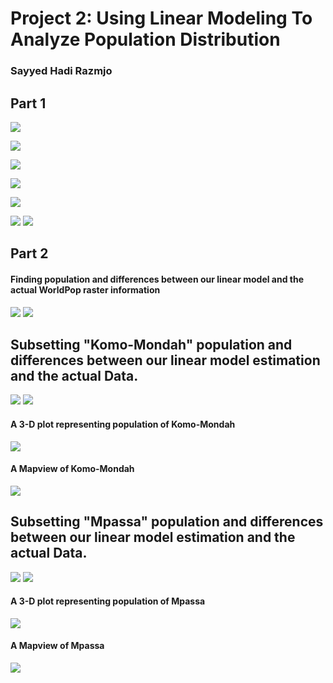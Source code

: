 # Project 2: Using Linear Modeling To Analyze Population Distribution
### Sayyed Hadi Razmjo


## Part 1

![](project2_part1_hitogram.png)

![](project2_part1_density.png)

![](project2_part1_density&histogram.png)

![](project2_part1_ntl&pop19.png)

![](project2_part1_ntl.png)

![](project2_part1_all_together.png)
![](Error_with_text.png)

## Part 2
#### Finding population and differences between our linear model and the actual WorldPop raster information
![](project2_part2_diff.png)
![](project2_part2_diff_pop.png)


## Subsetting "Komo-Mondah" population and differences between our linear model estimation and the actual Data.
![](project2_part2_Mondah_diff.png)
![](project2_part2_Mondah_pop.png)


#### A 3-D plot representing population of Komo-Mondah
![](project2_part2_Mondah_3d_plot.PNG)


#### A Mapview of Komo-Mondah
![](Project2_part2_Mondah_mapview.png)


## Subsetting "Mpassa" population and differences between our linear model estimation and the actual Data.
![](project2_part2_Mpassa_diff.png)
![](project2_part2_Mpassa_pop.png)


#### A 3-D plot representing population of Mpassa
![](project2_part2_Mpassa_3d_plot.PNG)


#### A Mapview of Mpassa
![](project2_part2_Mpassa_mapview.png)


